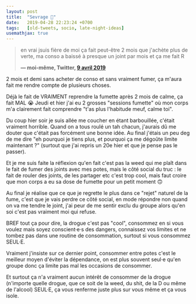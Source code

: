 ```yaml
---
layout: post
title:  "Sevrage 🍁"
date:   2019-04-28 22:23:24 +0700
tags:   [old-tweets, socio, late-night-ideas]
usemathjax: true
---
```


<blockquote class="twitter-tweet">
    <p lang="fr" dir="ltr">en vrai jsuis fière de moi ça fait peut-être 2 mois que j&#39;achète plus de verte, ma conso a baissé à presque un joint par mois et ça me fait R</p>
    <strong>
        &mdash; moi-même, Twitter, <a href="">9 avril 2019</a>
    </strong>
</blockquote>

2 mois et demi sans acheter de conso et sans vraiment fumer, ça m'aura fait me rendre compte de plusieurs choses.

Déjà le fait de VRAIMENT reprendre la fumette après 2 mois de calme, ça fait MAL 😭 Jeudi et hier j'ai eu 2 grosses "sessions fumette" où mon corps m'a clairement fait comprendre "t'as plus l'habitude meuf, calme toi".

Du coup hier soir je suis allée me coucher en étant barbouillée, c'était vraiment horrible. Quand on a tous roulé un tah chacun, j'aurais dû me douter que c'était pas forcément une bonne idée. Au final j'étais un peu deg de me dire "eh pourquoi je tiens plus, et pourquoi ça me dégoûte limite maintenant ?" (surtout que j'ai repris un 20e hier et que je pense pas le passer).

Et je me suis faite la réflexion qu'en fait c'est pas la weed qui me plaît dans le fait de fumer des joints avec mes potes, mais le côté social du truc : le fait de rouler des joints, de les partager etc c'est trop cool, mais faut croire que mon corps a eu sa dose de fumette pour un petit moment 🙃

Au final je réalise que ce que je regrette le plus dans ce "rejet" naturel de la fume, c'est que je vais perdre ce côté social, en mode répondre non quand on va me tendre le joint, j'ai peur de me sentir exclu du groupe alors qu'en soi c'est pas vraiment moi qui refuse.

BREF tout ça pour dire, la drogue c'est pas "cool", consommez en si vous voulez mais soyez conscient·e·s des dangers, connaissez vos limites et ne tombez pas dans une routine de consommation, surtout si vous consommez SEUL·E.

Vraiment j'insiste sur ce dernier point, consommer entre potes c'est le meilleur moyen d'éviter la dépendance, on est plus souvent seul·e qu'en groupe donc ça limite pas mal les occasions de consommer.

Et surtout ça n'a vraiment aucun intérêt de consommer de la drogue (n'importe quelle drogue, que ce soit de la weed, du shit, de la D ou même de l'alcool) SEUL·E, ça vous renferme juste plus sur vous même et ça vous isole.